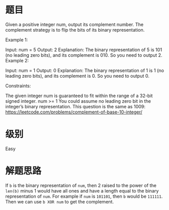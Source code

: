 # 题目
Given a positive integer num, output its complement number. The complement strategy is to flip the bits of its binary representation.

 

Example 1:

Input: num = 5
Output: 2
Explanation: The binary representation of 5 is 101 (no leading zero bits), and its complement is 010. So you need to output 2.
Example 2:

Input: num = 1
Output: 0
Explanation: The binary representation of 1 is 1 (no leading zero bits), and its complement is 0. So you need to output 0.
 

Constraints:

The given integer num is guaranteed to fit within the range of a 32-bit signed integer.
num >= 1
You could assume no leading zero bit in the integer’s binary representation.
This question is the same as 1009: https://leetcode.com/problems/complement-of-base-10-integer/

# 级别 
Easy

# 解题思路
If `b` is the binary representation of `num`, then 2 raised to the power of the `len(b)` minus 1 would have all ones and have a length equal to the binary representation of `num`. For example if `num` is `101101`, then `b` would be `111111`. Then we can use `b XOR num` to get the complement.